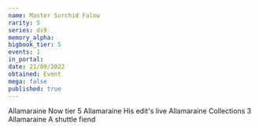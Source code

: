 ```yaml
---
name: Master Surchid Falow
rarity: 5
series: ds9
memory_alpha:
bigbook_tier: 5
events: 1
in_portal:
date: 21/09/2022
obtained: Event
mega: false
published: true
---
```


Allamaraine
Now tier 5
Allamaraine 
His edit's live
Allamaraine 
Collections 3
Allamaraine 
A shuttle fiend
